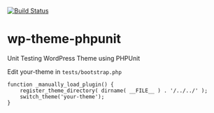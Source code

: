 [![Build Status](https://travis-ci.org/horike37/wp-theme-phpunit.svg?branch=master)](https://travis-ci.org/horike37/wp-theme-phpunit)
# wp-theme-phpunit
Unit Testing WordPress Theme using PHPUnit

Edit your-theme in `tests/bootstrap.php`
```php:
function _manually_load_plugin() {
	register_theme_directory( dirname( __FILE__ ) . '/../../' );
	switch_theme('your-theme');
}
```
